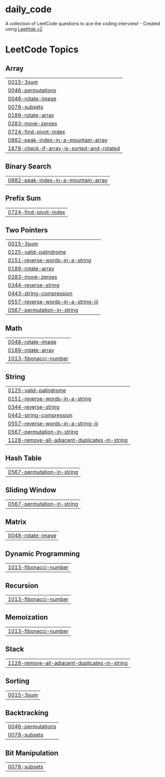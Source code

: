 # daily_code
A collection of LeetCode questions to ace the coding interview! - Created using [LeetHub v2](https://github.com/arunbhardwaj/LeetHub-2.0)

<!---LeetCode Topics Start-->
# LeetCode Topics
## Array
|  |
| ------- |
| [0015-3sum](https://github.com/harsh-udani/daily_code/tree/master/0015-3sum) |
| [0046-permutations](https://github.com/harsh-udani/daily_code/tree/master/0046-permutations) |
| [0048-rotate-image](https://github.com/harsh-udani/daily_code/tree/master/0048-rotate-image) |
| [0078-subsets](https://github.com/harsh-udani/daily_code/tree/master/0078-subsets) |
| [0189-rotate-array](https://github.com/harsh-udani/daily_code/tree/master/0189-rotate-array) |
| [0283-move-zeroes](https://github.com/harsh-udani/daily_code/tree/master/0283-move-zeroes) |
| [0724-find-pivot-index](https://github.com/harsh-udani/daily_code/tree/master/0724-find-pivot-index) |
| [0882-peak-index-in-a-mountain-array](https://github.com/harsh-udani/daily_code/tree/master/0882-peak-index-in-a-mountain-array) |
| [1878-check-if-array-is-sorted-and-rotated](https://github.com/harsh-udani/daily_code/tree/master/1878-check-if-array-is-sorted-and-rotated) |
## Binary Search
|  |
| ------- |
| [0882-peak-index-in-a-mountain-array](https://github.com/harsh-udani/daily_code/tree/master/0882-peak-index-in-a-mountain-array) |
## Prefix Sum
|  |
| ------- |
| [0724-find-pivot-index](https://github.com/harsh-udani/daily_code/tree/master/0724-find-pivot-index) |
## Two Pointers
|  |
| ------- |
| [0015-3sum](https://github.com/harsh-udani/daily_code/tree/master/0015-3sum) |
| [0125-valid-palindrome](https://github.com/harsh-udani/daily_code/tree/master/0125-valid-palindrome) |
| [0151-reverse-words-in-a-string](https://github.com/harsh-udani/daily_code/tree/master/0151-reverse-words-in-a-string) |
| [0189-rotate-array](https://github.com/harsh-udani/daily_code/tree/master/0189-rotate-array) |
| [0283-move-zeroes](https://github.com/harsh-udani/daily_code/tree/master/0283-move-zeroes) |
| [0344-reverse-string](https://github.com/harsh-udani/daily_code/tree/master/0344-reverse-string) |
| [0443-string-compression](https://github.com/harsh-udani/daily_code/tree/master/0443-string-compression) |
| [0557-reverse-words-in-a-string-iii](https://github.com/harsh-udani/daily_code/tree/master/0557-reverse-words-in-a-string-iii) |
| [0567-permutation-in-string](https://github.com/harsh-udani/daily_code/tree/master/0567-permutation-in-string) |
## Math
|  |
| ------- |
| [0048-rotate-image](https://github.com/harsh-udani/daily_code/tree/master/0048-rotate-image) |
| [0189-rotate-array](https://github.com/harsh-udani/daily_code/tree/master/0189-rotate-array) |
| [1013-fibonacci-number](https://github.com/harsh-udani/daily_code/tree/master/1013-fibonacci-number) |
## String
|  |
| ------- |
| [0125-valid-palindrome](https://github.com/harsh-udani/daily_code/tree/master/0125-valid-palindrome) |
| [0151-reverse-words-in-a-string](https://github.com/harsh-udani/daily_code/tree/master/0151-reverse-words-in-a-string) |
| [0344-reverse-string](https://github.com/harsh-udani/daily_code/tree/master/0344-reverse-string) |
| [0443-string-compression](https://github.com/harsh-udani/daily_code/tree/master/0443-string-compression) |
| [0557-reverse-words-in-a-string-iii](https://github.com/harsh-udani/daily_code/tree/master/0557-reverse-words-in-a-string-iii) |
| [0567-permutation-in-string](https://github.com/harsh-udani/daily_code/tree/master/0567-permutation-in-string) |
| [1128-remove-all-adjacent-duplicates-in-string](https://github.com/harsh-udani/daily_code/tree/master/1128-remove-all-adjacent-duplicates-in-string) |
## Hash Table
|  |
| ------- |
| [0567-permutation-in-string](https://github.com/harsh-udani/daily_code/tree/master/0567-permutation-in-string) |
## Sliding Window
|  |
| ------- |
| [0567-permutation-in-string](https://github.com/harsh-udani/daily_code/tree/master/0567-permutation-in-string) |
## Matrix
|  |
| ------- |
| [0048-rotate-image](https://github.com/harsh-udani/daily_code/tree/master/0048-rotate-image) |
## Dynamic Programming
|  |
| ------- |
| [1013-fibonacci-number](https://github.com/harsh-udani/daily_code/tree/master/1013-fibonacci-number) |
## Recursion
|  |
| ------- |
| [1013-fibonacci-number](https://github.com/harsh-udani/daily_code/tree/master/1013-fibonacci-number) |
## Memoization
|  |
| ------- |
| [1013-fibonacci-number](https://github.com/harsh-udani/daily_code/tree/master/1013-fibonacci-number) |
## Stack
|  |
| ------- |
| [1128-remove-all-adjacent-duplicates-in-string](https://github.com/harsh-udani/daily_code/tree/master/1128-remove-all-adjacent-duplicates-in-string) |
## Sorting
|  |
| ------- |
| [0015-3sum](https://github.com/harsh-udani/daily_code/tree/master/0015-3sum) |
## Backtracking
|  |
| ------- |
| [0046-permutations](https://github.com/harsh-udani/daily_code/tree/master/0046-permutations) |
| [0078-subsets](https://github.com/harsh-udani/daily_code/tree/master/0078-subsets) |
## Bit Manipulation
|  |
| ------- |
| [0078-subsets](https://github.com/harsh-udani/daily_code/tree/master/0078-subsets) |
<!---LeetCode Topics End-->
